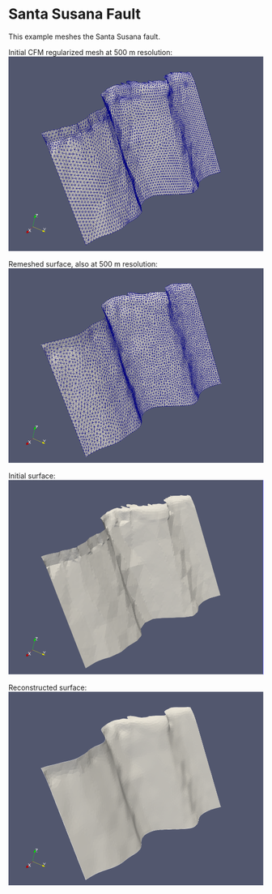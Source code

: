 # Santa Susana Fault

This example meshes the Santa Susana fault.

Initial CFM regularized mesh at 500 m resolution:
![](figures/mesh_old.png)

Remeshed surface, also at 500 m resolution:
![](figures/mesh_new.png)

Initial surface:
![](figures/santa_susana_old.png)

Reconstructed surface:
![](figures/santa_susana_new.png)

